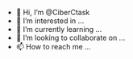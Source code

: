 - 👋 Hi, I’m @CiberCtask
- 👀 I’m interested in ...
- 🌱 I’m currently learning ...
- 💞️ I’m looking to collaborate on ...
- 📫 How to reach me ...

<!---
CiberCtask/CiberCtask is a ✨ special ✨ repository because its `README.md` (this file) appears on your GitHub profile.
You can click the Preview link to take a look at your changes.
--->
